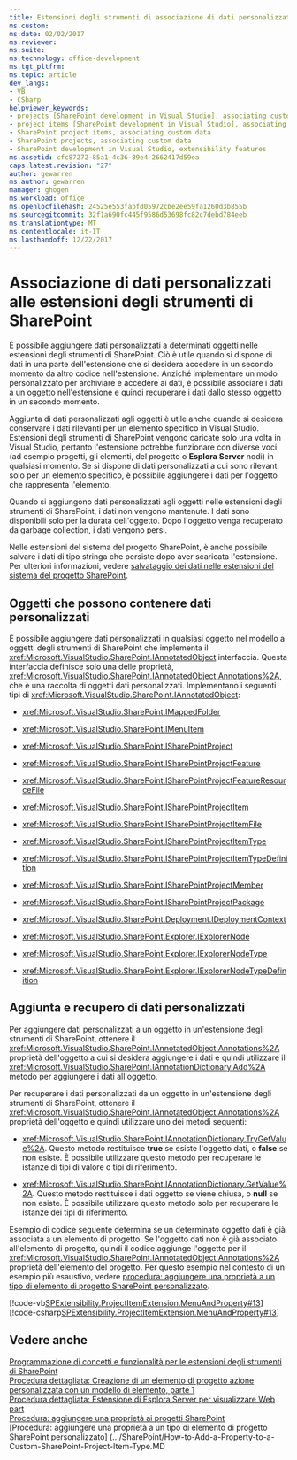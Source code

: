 ```yaml
---
title: Estensioni degli strumenti di associazione di dati personalizzati con SharePoint | Documenti Microsoft
ms.custom: 
ms.date: 02/02/2017
ms.reviewer: 
ms.suite: 
ms.technology: office-development
ms.tgt_pltfrm: 
ms.topic: article
dev_langs:
- VB
- CSharp
helpviewer_keywords:
- projects [SharePoint development in Visual Studio], associating custom data
- project items [SharePoint development in Visual Studio], associating custom data
- SharePoint project items, associating custom data
- SharePoint projects, associating custom data
- SharePoint development in Visual Studio, extensibility features
ms.assetid: cfc87272-85a1-4c36-89e4-2662417d59ea
caps.latest.revision: "27"
author: gewarren
ms.author: gewarren
manager: ghogen
ms.workload: office
ms.openlocfilehash: 24525e553fabfd05972cbe2ee59fa1260d3b855b
ms.sourcegitcommit: 32f1a690fc445f9586d53698fc82c7debd784eeb
ms.translationtype: MT
ms.contentlocale: it-IT
ms.lasthandoff: 12/22/2017
---
```

# <a name="associating-custom-data-with-sharepoint-tools-extensions"></a>Associazione di dati personalizzati alle estensioni degli strumenti di SharePoint
  È possibile aggiungere dati personalizzati a determinati oggetti nelle estensioni degli strumenti di SharePoint. Ciò è utile quando si dispone di dati in una parte dell'estensione che si desidera accedere in un secondo momento da altro codice nell'estensione. Anziché implementare un modo personalizzato per archiviare e accedere ai dati, è possibile associare i dati a un oggetto nell'estensione e quindi recuperare i dati dallo stesso oggetto in un secondo momento.  
  
 Aggiunta di dati personalizzati agli oggetti è utile anche quando si desidera conservare i dati rilevanti per un elemento specifico in Visual Studio. Estensioni degli strumenti di SharePoint vengono caricate solo una volta in Visual Studio, pertanto l'estensione potrebbe funzionare con diverse voci (ad esempio progetti, gli elementi, del progetto o **Esplora Server** nodi) in qualsiasi momento. Se si dispone di dati personalizzati a cui sono rilevanti solo per un elemento specifico, è possibile aggiungere i dati per l'oggetto che rappresenta l'elemento.  
  
 Quando si aggiungono dati personalizzati agli oggetti nelle estensioni degli strumenti di SharePoint, i dati non vengono mantenute. I dati sono disponibili solo per la durata dell'oggetto. Dopo l'oggetto venga recuperato da garbage collection, i dati vengono persi.  
  
 Nelle estensioni del sistema del progetto SharePoint, è anche possibile salvare i dati di tipo stringa che persiste dopo aver scaricata l'estensione. Per ulteriori informazioni, vedere [salvataggio dei dati nelle estensioni del sistema del progetto SharePoint](../sharepoint/saving-data-in-extensions-of-the-sharepoint-project-system.md).  
  
## <a name="objects-that-can-contain-custom-data"></a>Oggetti che possono contenere dati personalizzati  
 È possibile aggiungere dati personalizzati in qualsiasi oggetto nel modello a oggetti degli strumenti di SharePoint che implementa il <xref:Microsoft.VisualStudio.SharePoint.IAnnotatedObject> interfaccia. Questa interfaccia definisce solo una delle proprietà, <xref:Microsoft.VisualStudio.SharePoint.IAnnotatedObject.Annotations%2A>, che è una raccolta di oggetti dati personalizzati. Implementano i seguenti tipi di <xref:Microsoft.VisualStudio.SharePoint.IAnnotatedObject>:  
  
-   <xref:Microsoft.VisualStudio.SharePoint.IMappedFolder>  
  
-   <xref:Microsoft.VisualStudio.SharePoint.IMenuItem>  
  
-   <xref:Microsoft.VisualStudio.SharePoint.ISharePointProject>  
  
-   <xref:Microsoft.VisualStudio.SharePoint.ISharePointProjectFeature>  
  
-   <xref:Microsoft.VisualStudio.SharePoint.ISharePointProjectFeatureResourceFile>  
  
-   <xref:Microsoft.VisualStudio.SharePoint.ISharePointProjectItem>  
  
-   <xref:Microsoft.VisualStudio.SharePoint.ISharePointProjectItemFile>  
  
-   <xref:Microsoft.VisualStudio.SharePoint.ISharePointProjectItemType>  
  
-   <xref:Microsoft.VisualStudio.SharePoint.ISharePointProjectItemTypeDefinition>  
  
-   <xref:Microsoft.VisualStudio.SharePoint.ISharePointProjectMember>  
  
-   <xref:Microsoft.VisualStudio.SharePoint.ISharePointProjectPackage>  
  
-   <xref:Microsoft.VisualStudio.SharePoint.Deployment.IDeploymentContext>  
  
-   <xref:Microsoft.VisualStudio.SharePoint.Explorer.IExplorerNode>  
  
-   <xref:Microsoft.VisualStudio.SharePoint.Explorer.IExplorerNodeType>  
  
-   <xref:Microsoft.VisualStudio.SharePoint.Explorer.IExplorerNodeTypeDefinition>  
  
## <a name="adding-and-retrieving-custom-data"></a>Aggiunta e recupero di dati personalizzati  
 Per aggiungere dati personalizzati a un oggetto in un'estensione degli strumenti di SharePoint, ottenere il <xref:Microsoft.VisualStudio.SharePoint.IAnnotatedObject.Annotations%2A> proprietà dell'oggetto a cui si desidera aggiungere i dati e quindi utilizzare il <xref:Microsoft.VisualStudio.SharePoint.IAnnotationDictionary.Add%2A> metodo per aggiungere i dati all'oggetto.  
  
 Per recuperare i dati personalizzati da un oggetto in un'estensione degli strumenti di SharePoint, ottenere il <xref:Microsoft.VisualStudio.SharePoint.IAnnotatedObject.Annotations%2A> proprietà dell'oggetto e quindi utilizzare uno dei metodi seguenti:  
  
-   <xref:Microsoft.VisualStudio.SharePoint.IAnnotationDictionary.TryGetValue%2A>. Questo metodo restituisce **true** se esiste l'oggetto dati, o **false** se non esiste. È possibile utilizzare questo metodo per recuperare le istanze di tipi di valore o tipi di riferimento.  
  
-   <xref:Microsoft.VisualStudio.SharePoint.IAnnotationDictionary.GetValue%2A>. Questo metodo restituisce i dati oggetto se viene chiusa, o **null** se non esiste. È possibile utilizzare questo metodo solo per recuperare le istanze dei tipi di riferimento.  
  
 Esempio di codice seguente determina se un determinato oggetto dati è già associata a un elemento di progetto. Se l'oggetto dati non è già associato all'elemento di progetto, quindi il codice aggiunge l'oggetto per il <xref:Microsoft.VisualStudio.SharePoint.IAnnotatedObject.Annotations%2A> proprietà dell'elemento del progetto. Per questo esempio nel contesto di un esempio più esaustivo, vedere [procedura: aggiungere una proprietà a un tipo di elemento di progetto SharePoint personalizzato](../sharepoint/how-to-add-a-property-to-a-custom-sharepoint-project-item-type.md).  
  
 [!code-vb[SPExtensibility.ProjectItemExtension.MenuAndProperty#13](../sharepoint/codesnippet/VisualBasic/projectitemmenuandproperty/extension/projectitemtypeproperty.vb#13)]
 [!code-csharp[SPExtensibility.ProjectItemExtension.MenuAndProperty#13](../sharepoint/codesnippet/CSharp/projectitemmenuandproperty/extension/projectitemtypeproperty.cs#13)]  
  
## <a name="see-also"></a>Vedere anche  
 [Programmazione di concetti e funzionalità per le estensioni degli strumenti di SharePoint](../sharepoint/programming-concepts-and-features-for-sharepoint-tools-extensions.md)   
 [Procedura dettagliata: Creazione di un elemento di progetto azione personalizzata con un modello di elemento, parte 1](../sharepoint/walkthrough-creating-a-custom-action-project-item-with-an-item-template-part-1.md)   
 [Procedura dettagliata: Estensione di Esplora Server per visualizzare Web part](../sharepoint/walkthrough-extending-server-explorer-to-display-web-parts.md)   
 [Procedura: aggiungere una proprietà ai progetti SharePoint](../sharepoint/how-to-add-a-property-to-sharepoint-projects.md)   
 [Procedura: aggiungere una proprietà a un tipo di elemento di progetto SharePoint personalizzato] (.. /SharePoint/How-to-Add-a-Property-to-a-Custom-SharePoint-Project-Item-Type.MD   
  